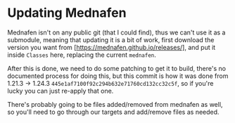 #  Updating Mednafen

Mednafen isn't on any public git (that I could find), thus we can't use it as a submodule, meaning that updating it is a bit of work, first download the version you want from [https://mednafen.github.io/releases/], and put it inside `Classes` here, replacing the current `mednafen`.

After this is done, we need to do some patching to get it to build, there's no documented process for doing this, but this commit is how it was done from 1.21.3 -> 1.24.3 `445e1af7100f92c294b632e71760cd132cc32c5f`, so if you're lucky you can just re-apply that one.

There's probably going to be files added/removed from mednafen as well, so you'll need to go through our targets and add/remove files as needed.

